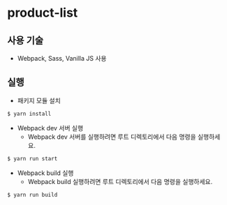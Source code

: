 # product-list

## 사용 기술

* Webpack, Sass, Vanilla JS 사용

## 실행

* 패키지 모듈 설치
```bash
$ yarn install
``` 

*  Webpack dev 서버 실행
    * Webpack dev 서버를 실행하려면 루트 디렉토리에서 다음 명령을 실행하세요.   
```bash
$ yarn run start
``` 

* Webpack build 실행
    * Webpack build 실행하려면 루트 디렉토리에서 다음 명령을 실행하세요.
```bash
$ yarn run build
``` 
                        
